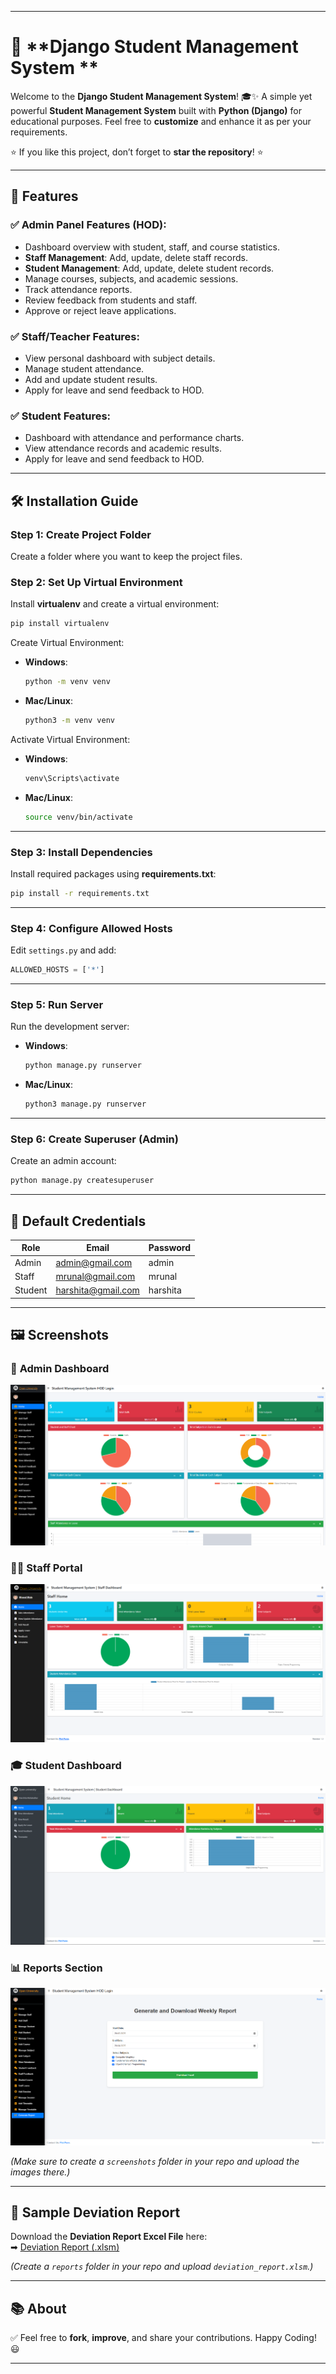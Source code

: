 
---

# 📘 **Django Student Management System **

Welcome to the **Django Student Management System**! 🎓✨
A simple yet powerful **Student Management System** built with **Python (Django)** for educational purposes.
Feel free to **customize** and enhance it as per your requirements.

⭐ If you like this project, don’t forget to **star the repository**! ⭐

---

## 🚀 **Features**

### ✅ **Admin Panel Features (HOD):**

* Dashboard overview with student, staff, and course statistics.
* **Staff Management**: Add, update, delete staff records.
* **Student Management**: Add, update, delete student records.
* Manage courses, subjects, and academic sessions.
* Track attendance reports.
* Review feedback from students and staff.
* Approve or reject leave applications.

### ✅ **Staff/Teacher Features:**

* View personal dashboard with subject details.
* Manage student attendance.
* Add and update student results.
* Apply for leave and send feedback to HOD.

### ✅ **Student Features:**

* Dashboard with attendance and performance charts.
* View attendance records and academic results.
* Apply for leave and send feedback to HOD.

---

## 🛠 **Installation Guide**

### **Step 1: Create Project Folder**

Create a folder where you want to keep the project files.

### **Step 2: Set Up Virtual Environment**

Install **virtualenv** and create a virtual environment:

```bash
pip install virtualenv
```

Create Virtual Environment:

* **Windows**:

  ```bash
  python -m venv venv
  ```
* **Mac/Linux**:

  ```bash
  python3 -m venv venv
  ```

Activate Virtual Environment:

* **Windows**:

  ```bash
  venv\Scripts\activate
  ```
* **Mac/Linux**:

  ```bash
  source venv/bin/activate
  ```

---

### **Step 3: Install Dependencies**

Install required packages using **requirements.txt**:

```bash
pip install -r requirements.txt
```

---

### **Step 4: Configure Allowed Hosts**

Edit `settings.py` and add:

```python
ALLOWED_HOSTS = ['*']
```

---

### **Step 5: Run Server**

Run the development server:

* **Windows**:

  ```bash
  python manage.py runserver
  ```
* **Mac/Linux**:

  ```bash
  python3 manage.py runserver
  ```

---

### **Step 6: Create Superuser (Admin)**

Create an admin account:

```bash
python manage.py createsuperuser
```

---

## 🔑 **Default Credentials**

| Role    | Email                                         | Password |
| ------- | --------------------------------------------- | -------- |
| Admin   | [admin@gmail.com](mailto:admin@gmail.com)     | admin    |
| Staff   | [mrunal@gmail.com](mailto:staff@gmail.com)     | mrunal    |
| Student | [harshita@gmail.com](mailto:student@gmail.com) | harshita  |


---

## 🖼 **Screenshots**

### 🔑 **Admin Dashboard**
![Admin Dashboard](screenshots/admin_dashboard.png)

### 👩‍🏫 **Staff Portal**
![Staff Portal](screenshots/staff_portal.png)

### 🎓 **Student Dashboard**
![Student Dashboard](screenshots/student_dashboard.png)

### 📊 **Reports Section**
![Reports](screenshots/reports.png)

*(Make sure to create a `screenshots` folder in your repo and upload the images there.)*  

---

## 📂 **Sample Deviation Report**
Download the **Deviation Report Excel File** here:  
➡ [Deviation Report (.xlsm)](reports/deviation_report.xlsm)  

*(Create a `reports` folder in your repo and upload `deviation_report.xlsm`.)*  

---

## 📚 **About**

✅ Feel free to **fork**, **improve**, and share your contributions.
Happy Coding! 😃

---
